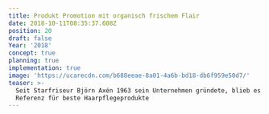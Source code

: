 ```yaml
---
title: Produkt Promotion mit organisch frischem Flair
date: 2018-10-11T08:35:37.608Z
position: 20
draft: false
Year: '2018'
concept: true
planning: true
implementation: true
image: 'https://ucarecdn.com/b688eeae-8a01-4a6b-bd18-db6f959e50d7/'
teaser: >-
  Seit Starfriseur Björn Axén 1963 sein Unternehmen gründete, blieb es die
  Referenz für beste Haarpflegeprodukte
---
```


